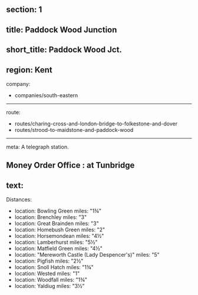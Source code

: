 section: 1
----
title: Paddock Wood Junction
----
short_title: Paddock Wood Jct.
----
region: Kent
----
company:
- companies/south-eastern
----
route:
- routes/charing-cross-and-london-bridge-to-folkestone-and-dover
- routes/strood-to-maidstone-and-paddock-wood
----
meta: A telegraph station.

Money Order Office
: at Tunbridge
----
text:
----
Distances:

-
  location: Bowling Green
  miles: "1¾"
-
  location: Brenchley
  miles: "3"
-
  location: Great Brainden
  miles: "3"
-
  location: Homebush Green
  miles: "2"
-
  location: Horsemondean
  miles: "4½"
-
  location: Lamberhurst
  miles: "5½"
-
  location: Matfield Green
  miles: "4½"
-
  location: "Mereworth Castle (Lady Despencer's)"
  miles: "5"
-
  location: Pigfish
  miles: "2½"
-
  location: Snoll Hatch
  miles: "1¾"
-
  location: Wested
  miles: "1"
-
  location: Woodfall
  miles: "1¾"
-
  location: Yaldiug
  miles: "3½"
